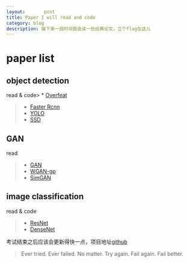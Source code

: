 ```yaml
---
layout:       post
title: Paper I will read and code
category: blog
description: 接下来一段时间我会读一些经典论文，立个flag在这儿
---
```



# paper list

## object detection
read & code> * [Overfeat](https://arxiv.org/abs/1312.6229)
> * [Faster Rcnn](https://arxiv.org/abs/1506.01497)
> * [YOLO](https://arxiv.org/abs/1612.08242)
> * [SSD](https://arxiv.org/abs/1512.02325)

## GAN
read
> * [GAN](https://arxiv.org/abs/1406.2661)
> * [WGAN-gp](https://arxiv.org/abs/1704.00028)
> * [SimGAN](https://arxiv.org/abs/1612.07828)

## image classification
read & code
> * [ResNet](https://arxiv.org/abs/1512.03385)
> * [DenseNet](https://arxiv.org/abs/1608.06993)

考试结束之后应该会更新得快一点，项目地址[github](https://github.com/JihaoLiu/paper_list)

> Ever tried. Ever failed. No matter. Try again. Fail again. Fail better.
